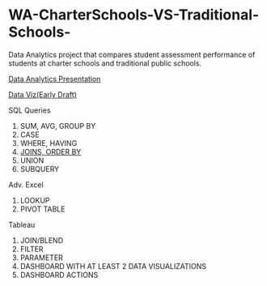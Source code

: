 # WA-CharterSchools-VS-Traditional-Schools-
Data Analytics project that compares student assessment performance of students at charter schools and traditional public schools. 

[Data Analytics Presentation](https://docs.google.com/presentation/d/1_QL5b7aTTEi5yFkKXS56Iv8EFxPqG0RxXF8AZkqt5nI/edit#slide=id.g57048da5b0_0_15)

[Data Viz(Early Draft)](https://public.tableau.com/profile/amanda1029#!/vizhome/schoolperformance2/Dashboard2?publish=yes)



SQL Queries
1. SUM, AVG, GROUP BY
2. CASE
3. WHERE, HAVING 
4. [JOINS, ORDER BY](https://github.com/amartin54/WA-CharterSchools-VS-Traditional-Schools-/blob/master/SQL_Queries/JOINS%20and%20ORDER%20BY)
5. UNION
6. SUBQUERY

Adv. Excel
1. LOOKUP
2. PIVOT TABLE

Tableau 
1. JOIN/BLEND
2. FILTER
3. PARAMETER
4. DASHBOARD WITH AT LEAST 2 DATA VISUALIZATIONS 
5. DASHBOARD ACTIONS
